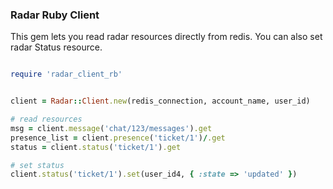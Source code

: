### Radar Ruby Client

This gem lets you read radar resources directly from redis. You can also set radar Status resource.

```ruby

require 'radar_client_rb'


client = Radar::Client.new(redis_connection, account_name, user_id)

# read resources
msg = client.message('chat/123/messages').get
presence_list = client.presence('ticket/1')/.get
status = client.status('ticket/1').get

# set status
client.status('ticket/1').set(user_id4, { :state => 'updated' })

```
